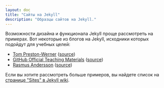 ```yaml
---
layout: doc
title: "Сайты на Jekyll"
description: "Образцы сайтов на Jekyll."
---
```

Возможности дизайна и функционала Jekyll проще рассмотреть на примерах. Вот некоторые из блогов на Jekyll, исходники которых подойдут для учебных целей:

* [Tom Preston-Werner](http://tom.preston-werner.com/) ([source](https://github.com/mojombo/mojombo.github.io))
* [GitHub Official Teaching Materials](http://training.github.com/) ([source](https://github.com/github/training.github.com/tree/7049d7532a6856411e34046aedfce43a4afaf424))
* [Rasmus Andersson](http://rsms.me/) ([source](https://github.com/rsms/rsms.github.com))


Если вы хотите рассмотреть больше примеров, вы найдете список на [странице "Sites" в Jekyll wiki](https://github.com/jekyll/jekyll/wiki/Sites).
